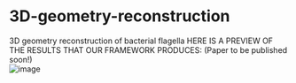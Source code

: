 # 3D-geometry-reconstruction
3D geometry reconstruction of bacterial flagella
HERE IS A PREVIEW OF THE RESULTS THAT OUR FRAMEWORK PRODUCES: (Paper to be published soon!) <br>
![image](https://user-images.githubusercontent.com/43859339/136455233-2ead0a27-aa84-4357-91a5-fb2387949b82.png)
